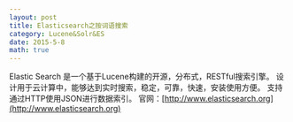 ```yaml
---
layout: post
title: Elasticsearch之按词语搜索
category: Lucene&Solr&ES
date: 2015-5-8
math: true
---
```


<!-- more -->
Elastic Search 是一个基于Lucene构建的开源，分布式，RESTful搜索引擎。
设计用于云计算中，能够达到实时搜索，稳定，可靠，快速，安装使用方便。
支持通过HTTP使用JSON进行数据索引。
官网：[http://www.elasticsearch.org](http://www.elasticsearch.org)

